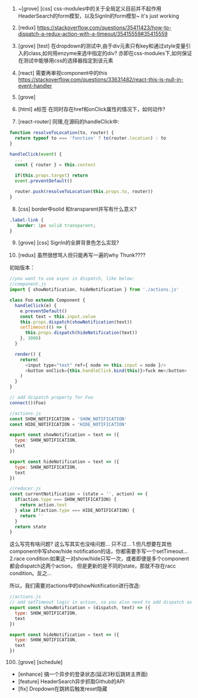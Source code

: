 1. ~[grove] [css] css-modules中的关于全局定义目前并不起作用
HeaderSearch的form模型，以及SignIn的form模型~
it's just working

2. [redux]
https://stackoverflow.com/questions/35411423/how-to-dispatch-a-redux-action-with-a-timeout/35415559#35415559

3. [grove] [test] 在dropdown的测试中,由于div元素只有key和通过style变量引入的class,如何用enzyme来选中指定的div?
亦即在css-modules下,如何保证在测试中能够用css的选择器指定到该元素

4. [react] 需要再审视component中的this
https://stackoverflow.com/questions/33631482/react-this-is-null-in-event-handler

5. [grove]

6. [html] a标签 在同时存在href和onClick属性的情况下，如何动作?

7. [react-router] 同理<Link>,在源码的handleClick中:

```js
function resolveToLocation(to, router) {
  return typeof to === 'function' ? to(router.location) : to
}

handleClick(event) {
  ...
  const { router } = this.context

  if(this.props.target) return
  event.preventDefault()

  router.push(resolveToLocation(this.props.to, router))
}

```

8. [css] border中solid 和transparent并写有什么意义?
```scss
.label-link {
   border: 1px solid transparent;
}
```

9. [grove] [css] SignIn的全屏背景色怎么实现?

10. [redux] 虽然很想骂人但只能再写一遍的why Thunk????

初始版本：
```js
//you want to use async in dispatch, like below:
//component.js
import { showNotification, hideNotification } from './actions.js'

class Foo extends Component {
  handleClick(e) {
    e.preventDefault()
    const text = this.input.value
    this.props.dispatch(showNotification(text))
    setTimeout(() => {
      this.props.dispatch(hideNotification(text))
    }, 3000)
  }

  render() {
    return(
      <input type="text" ref={ node => this.input = node }/>
      <button onClick={this.handleClick.bind(this)}>fuck me</button>
    )
  }
}

// add dispatch property for Foo
connect()(Foo)

//actions.js
const SHOW_NOTIFICATION = 'SHOW_NOTIFICATION'
const HIDE_NOTIFICATION = 'HIDE_NOTIFICATION'

export const showNotification = text => ({
  type: SHOW_NOTIFICATION,
  text
})

export const hideNotification = text => ({
  type: SHOW_NOTIFICATION,
  text
})

//reducer.js
const currentNotification = (state = '', action) => {
  if(action.type === SHOW_NOTIFICATION) {
    return action.text
  } else if(action.type === HIDE_NOTIFICATION) {
    return ''
  }
  return state
}

```
这么写完有啥问题?
这么写其实也没啥问题...
只不过...
1.但凡想要在其他component中写show/hide notification的话，你都需要手写一个setTimeout...
2.race condition:如果这一对show/hide只写一次，或者即便是多个component都会dispatch这两个action，
但是更新的是不同的state，那就不存在racc condition。反之...

所以，我们需要对actions中的showNotification进行改造:

```js
//actions.js
// add setTimeout logic in action, so you also need to add dispatch as parms
export const showNotification = (dispatch, text) => ({
  type: SHOW_NOTIFICATION,
  text
})

export const hideNotification = text => ({
  type: SHOW_NOTIFICATION,
  text
})

```


100. [grove] [schedule]
+ [enhance] 搞一个异步的登录状态(延迟3秒后跳转主界面)
+ [feature] HeaderSearch异步抓取Github的API
+ [fix] Dropdown在跳转后触发reset隐藏
